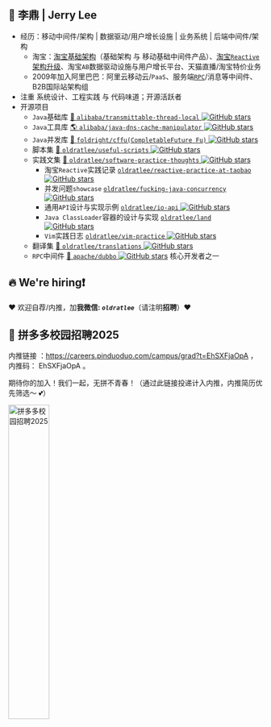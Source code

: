 ## 👤 李鼎 | Jerry Lee

- 经历：移动中间件/架构 | 数据驱动/用户增长设施 | 业务系统 | 后端中间件/架构
    - 淘宝：[淘宝基础架构](https://github.com/oldratlee/oldratlee/blob/master/tb-arch-fundation.md#-%E6%B7%98%E5%AE%9D%E6%9E%B6%E6%9E%84%E4%B8%8E%E5%9F%BA%E7%A1%80%E6%9C%8D%E5%8A%A1%E5%9B%A2%E9%98%9F)（基础架构 与 移动基础中间件产品）、[淘宝`Reactive`架构升级](https://github.com/oldratlee/reactive-practice-at-taobao)、淘宝`AB`数据驱动设施与用户增长平台、天猫直播/淘宝特价业务
    - 2009年加入阿里巴巴：阿里云移动云/`PaaS`、服务端[`RPC`](https://github.com/apache/dubbo)/消息等中间件、B2B国际站架构组
- 注重 系统设计、工程实践 与 代码味道；开源活跃者
- 开源项目
    - `Java`基础库 [📌 `alibaba/transmittable-thread-local` ![GitHub stars](https://img.shields.io/github/stars/alibaba/transmittable-thread-local.svg?style=flat-square&color=3b8686)](https://github.com/alibaba/transmittable-thread-local)
    - `Java`工具库 [🌎 `alibaba/java-dns-cache-manipulator` ![GitHub stars](https://img.shields.io/github/stars/alibaba/java-dns-cache-manipulator.svg?style=flat-square&color=3b8686)](https://github.com/alibaba/java-dns-cache-manipulator)
    - `Java`并发库 [🦝 `foldright/cffu(CompletableFuture Fu)` ![GitHub stars](https://img.shields.io/github/stars/foldright/cffu.svg?style=flat-square&color=3b8686)](https://github.com/foldright/cffu)
    - 脚本集 [🐌 `oldratlee/useful-scripts` ![GitHub stars](https://img.shields.io/github/stars/oldratlee/useful-scripts.svg?style=flat-square&color=3b8686)](https://github.com/oldratlee/useful-scripts)
    - 实践文集 [🐣 `oldratlee/software-practice-thoughts` ![GitHub stars](https://img.shields.io/github/stars/oldratlee/software-practice-thoughts.svg?style=flat-square&color=3b8686)](https://github.com/oldratlee/software-practice-thoughts)
        - 淘宝`Reactive`实践记录 [`oldratlee/reactive-practice-at-taobao` ![GitHub stars](https://img.shields.io/github/stars/oldratlee/reactive-practice-at-taobao.svg?style=flat-square&color=3b8686)](https://github.com/oldratlee/reactive-practice-at-taobao)
        - 并发问题`showcase` [`oldratlee/fucking-java-concurrency` ![GitHub stars](https://img.shields.io/github/stars/oldratlee/fucking-java-concurrency.svg?style=flat-square&color=3b8686)](https://github.com/oldratlee/fucking-java-concurrency)
        - 通用`API`设计与实现示例 [`oldratlee/io-api` ![GitHub stars](https://img.shields.io/github/stars/oldratlee/io-api.svg?style=flat-square&color=3b8686)](https://github.com/oldratlee/io-api)
        - `Java ClassLoader`容器的设计与实现 [`oldratlee/land` ![GitHub stars](https://img.shields.io/github/stars/oldratlee/land.svg?style=flat-square&color=3b8686)](https://github.com/oldratlee/land)
        - `Vim`实践日志 [`oldratlee/vim-practice` ![GitHub stars](https://img.shields.io/github/stars/oldratlee/vim-practice.svg?style=flat-square&color=3b8686)](https://github.com/oldratlee/vim-practice)
    - 翻译集 [🐼 `oldratlee/translations` ![GitHub stars](https://img.shields.io/github/stars/oldratlee/translations.svg?style=flat-square&color=3b8686)](https://github.com/oldratlee/translations)
    - `RPC`中间件 [🧲 `apache/dubbo` ![GitHub stars](https://img.shields.io/github/stars/apache/dubbo.svg?style=flat-square&color=3b8686)](https://github.com/apache/dubbo) 核心开发者之一

## 🔥 We're hiring❗️

♥️ 欢迎自荐/内推，加**我微信: _`oldratlee`_**（请注明**招聘**）♥️

## 💫 拼多多校园招聘2025

内推链接 ：https://careers.pinduoduo.com/campus/grad?t=EhSXFjaOpA ，内推码： EhSXFjaOpA 。

期待你的加入！我们一起，无拼不青春！（通过此链接投递计入内推，内推简历优先筛选～ 💕）

<a href="#dummy"><img src="https://github.com/user-attachments/assets/2f05283d-0398-4ffc-8e50-eeba9d8c2e5e" width="40%" alt="拼多多校园招聘2025" /></a>
